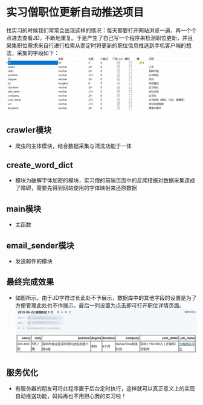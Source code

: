 # 实习僧职位更新自动推送项目
找实习的时候我们常常会出现这样的情况：每天都要打开网站浏览一遍，再一个个点进去查看JD，不断地重复。于是产生了自己写一个程序来检测职位更新，并且采集职位需求来自行进行检索从而定时将更新的职位信息推送到手机客户端的想法，采集的字段如下：
![image](https://github.com/MrhistWhite/shixiseng/blob/master/add_img/shixiseng_discription.png)
## crawler模块
- 爬虫的主体模块，结合数据采集与清洗功能于一体  
## create_word_dict
- 模块为破解字体加密的模块，实习僧的前端页面中的反爬措施对数据采集造成了障碍，需要先得到网站使用的字体映射来还原数据  
## main模块
- 主函数  
## email_sender模块
- 发送邮件的模块  
## 最终完成效果  
- 如图所示。由于JD字符过长此处不予展示，数据库中的其他字段的设置是为了方便管理此处也不作展示。最后一列设置为点击即可打开职位详情页面。  
![image](https://github.com/MrhistWhite/shixiseng/blob/master/add_img/final.jpg)
## 服务优化
- 有服务器的朋友可将此程序置于后台定时执行，这样就可以真正意义上的实现自动推送功能，妈妈再也不用担心我的实习啦！
